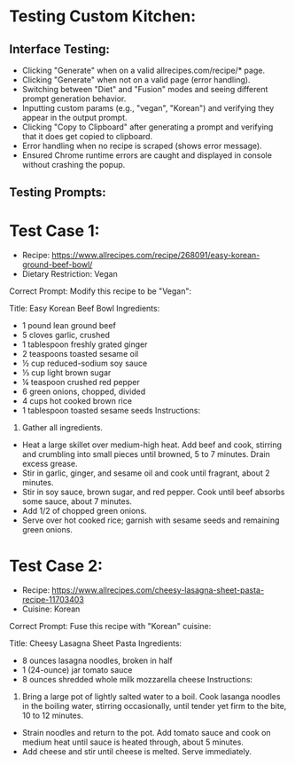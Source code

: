 # Testing Custom Kitchen:

## Interface Testing:
- Clicking "Generate" when on a valid allrecipes.com/recipe/* page.
- Clicking "Generate" when not on a valid page (error handling).
- Switching between "Diet" and "Fusion" modes and seeing different prompt generation behavior.
- Inputting custom params (e.g., "vegan", "Korean") and verifying they appear in the output prompt.
- Clicking "Copy to Clipboard" after generating a prompt and verifying that it does get copied to clipboard.
- Error handling when no recipe is scraped (shows error message).
- Ensured Chrome runtime errors are caught and displayed in console without crashing the popup.
  
## Testing Prompts:

# Test Case 1: 
- Recipe: https://www.allrecipes.com/recipe/268091/easy-korean-ground-beef-bowl/
- Dietary Restriction: Vegan
  
Correct Prompt:
Modify this recipe to be "Vegan":

Title: Easy Korean Beef Bowl
Ingredients:
- 1 pound lean ground beef
- 5 cloves garlic, crushed
- 1 tablespoon freshly grated ginger
- 2 teaspoons toasted sesame oil
- ½ cup reduced-sodium soy sauce
- ⅓ cup light brown sugar
- ¼ teaspoon crushed red pepper
- 6  green onions, chopped, divided
- 4 cups hot cooked brown rice
- 1 tablespoon toasted sesame seeds
Instructions:
1. Gather all ingredients.
- Heat a large skillet over medium-high heat. Add beef and cook, stirring and crumbling into small pieces until browned, 5 to 7 minutes. Drain excess grease.
- Stir in garlic, ginger, and sesame oil and cook until fragrant, about 2 minutes.
- Stir in soy sauce, brown sugar, and red pepper. Cook until beef absorbs some sauce, about 7 minutes.
- Add 1/2 of chopped green onions.
- Serve over hot cooked rice; garnish with sesame seeds and remaining green onions.

# Test Case 2: 
- Recipe: https://www.allrecipes.com/cheesy-lasagna-sheet-pasta-recipe-11703403
- Cuisine: Korean
  
Correct Prompt:
Fuse this recipe with "Korean" cuisine:

Title: Cheesy Lasagna Sheet Pasta
Ingredients:
- 8 ounces lasagna noodles, broken in half
- 1 (24-ounce) jar tomato sauce
- 8 ounces shredded whole milk mozzarella cheese
Instructions:
1. Bring a large pot of lightly salted water to a boil. Cook lasanga noodles in the boiling water, stirring occasionally, until tender yet firm to the bite, 10 to 12 minutes.
- Strain noodles and return to the pot. Add tomato sauce and cook on medium heat until sauce is heated through, about 5 minutes.
- Add cheese and stir until cheese is melted. Serve immediately.
